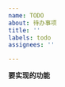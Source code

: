 ```yaml
---
name: TODO
about: 待办事项
title: ''
labels: todo
assignees: ''

---
```


**要实现的功能**
<!-- 如果您有意为本项目贡献代码，可以将想实现的功能写到这里，方便后续协作开发 -->
